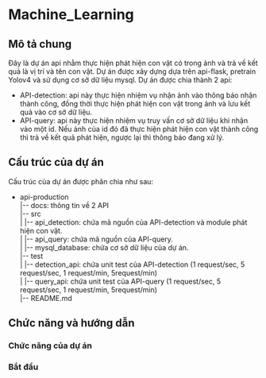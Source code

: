 # Machine_Learning

## Mô tả chung  
Đây là dự án api nhằm thực hiện phát hiện con vật có trong ảnh và trả về kết quả là vị trí và tên con vật. Dự án được xây dựng dựa trên api-flask, pretrain Yolov4 và sử dụng cơ sở dữ liệu mysql. Dự án được chia thành 2 api:  
- API-detection: api này thực hiện nhiệm vụ nhận ảnh vào thông báo nhận thành công, đồng thời thực hiện phát hiện con vật trong ảnh và lưu kết quả vào cơ sở dữ liệu.
- API-query: api này thực hiện nhiệm vụ truy vấn cơ sở dữ liệu khi nhận vào một id. Nếu ảnh của id đó đã thực hiện phát hiện con vật thành công thì trả về kết quả phát hiện, ngược lại thì thông báo đang xử lý.  

## Cấu trúc của dự án  
Cấu trúc của dự án được phân chia như sau:  
- api-production   
  |-- docs: thông tin về 2 API   
  |-- src   
  |    |-- api_detection: chứa mã nguồn của API-detection và module phát hiện con vật.   
  |   |-- api_query: chứa mã nguồn của API-query.   
  |   |-- mysql_database: chứa cơ sở dữ liệu của dự án.   
  |-- test   
  |   |-- detection_api: chứa unit test của API-detection (1 request/sec, 5 request/sec, 1 request/min, 5request/min)   
  |   |-- query_api: chứa unit test của API-query (1 request/sec, 5 request/sec, 1 request/min, 5request/min)   
  |-- README.md   

## Chức năng và hướng dẫn  
### Chức năng của dự án  
### Bắt đầu  
